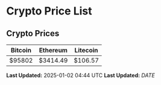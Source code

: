 # Crypto Price List

## Crypto Prices
| Bitcoin | Ethereum | Litecoin |
| ------- | -------- | -------- |
| $95802 | $3414.49 | $106.57 |
**Last Updated:** 2025-01-02 04:44 UTC
**Last Updated:** $DATE$
